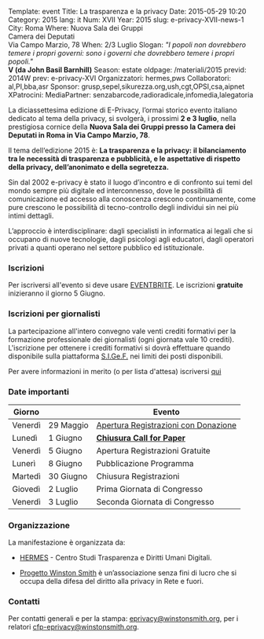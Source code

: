 Template: event
Title: La trasparenza e la privacy
Date: 2015-05-29 10:20
Category: 2015
lang: it
Num: XVII
Year: 2015
slug: e-privacy-XVII-news-1
City: Roma
Where: Nuova Sala dei Gruppi<br/>Camera dei Deputati<br/>Via Campo Marzio, 78
When: 2/3 Luglio
Slogan: <i>"I popoli non dovrebbero temere i propri governi: sono i governi che dovrebbero temere i propri popoli."</i><br/><b>V (da John Basil Barnhill)</b>
Season: estate
oldpage: /materiali/2015
previd: 2014W
prev: e-privacy-XVI
Organizzatori: hermes,pws
Collaboratori: al,PI,bba,asr
Sponsor: grusp,sepel,sikurezza.org,ush,cgt,OPSI,csa,aipnet
XPatrocini: 
MediaPartner: senzabarcode,radioradicale,infomedia,lalegatoria

La diciassettesima edizione di E-Privacy, l’ormai storico evento
italiano dedicato al tema della privacy, si svolgerà, i prossimi **2 e 3
luglio**, nella prestigiosa cornice della **Nuova Sala dei Gruppi presso
la Camera dei Deputati in Roma in Via Campo Marzio, 78**.

Il tema dell‘edizione 2015 è: __La trasparenza e la privacy: il
bilanciamento tra le necessità di trasparenza e pubblicità, e le
aspettative di rispetto della privacy, dell’anonimato e della
segretezza.__

Sin dal 2002 e-privacy è stato il luogo d’incontro e di confronto sui
temi del mondo sempre più digitale ed interconnesso, dove le
possibilità di comunicazione ed accesso alla conoscenza crescono
continuamente, come pure crescono le possibilità di tecno-controllo
degli individui sin nei più intimi dettagli.

L’approccio è interdisciplinare: dagli specialisti in informatica ai
legali che si occupano di nuove tecnologie, dagli psicologi agli
educatori, dagli operatori privati a quanti operano nel settore
pubblico ed istituzionale.

### Iscrizioni

Per iscriversi all'evento si deve usare 
[EVENTBRITE](https://www.eventbrite.it/e/biglietti-e-privacy-2015-la-trasparenza-e-la-privacy-16856755008).
Le iscrizioni **gratuite** inizieranno il giorno 5 Giugno.

### Iscrizioni per giornalisti

La partecipazione all'intero convegno vale venti crediti formativi per
la formazione professionale dei giornalisti (ogni giornata vale 10
crediti). L'iscrizione per ottenere i crediti formativi si dovrà
effettuare quando disponibile sulla piattaforma
[S.I.Ge.F.](https://sigef-odg.lansystems.it/sigef/) nei limiti dei
posti disponibili.

Per avere informazioni in merito (o per lista d'attesa) iscriversi
[qui](https://docs.google.com/forms/d/18TiDyUJq9y0RDiTfwUWk2oR9x8MRRcfXQn1ezfxOJxk/viewform?c=0&w=1)

### Date importanti

Giorno || Evento
--- | --- | ---
Venerdì | 29 Maggio | [Apertura Registrazioni con Donazione](https://www.eventbrite.it/e/biglietti-e-privacy-2015-la-trasparenza-e-la-privacy-16856755008)
Lunedì  | 1 Giugno  | **[Chiusura Call for Paper](http://e-privacy.winstonsmith.org/e-privacy-XVII.html)**
Venerdì | 5 Giugno  | Apertura Registrazioni Gratuite
Lunerì  | 8 Giugno  | Pubblicazione Programma
Martedì | 30 Giugno | Chiusura Registrazioni
Giovedì | 2 Luglio  | Prima Giornata di Congresso
Venerdì | 3 Luglio  | Seconda Giornata di Congresso

### Organizzazione

La manifestazione è organizzata da:

 - [HERMES](http://logioshermes.org/) \- Centro Studi Trasparenza e
 Diritti Umani Digitali. 
 
 - [Progetto Winston Smith](http://pws.winstonsmith.org/) è
   un’associazione senza fini di lucro che si occupa della difesa del
   diritto alla privacy in Rete e fuori.

### Contatti

Per contatti generali e per la stampa:
[eprivacy@winstonsmith.org](mailto:eprivacy@winstonsmith.org), per i
relatori
[cfp-eprivacy@winstonsmith.org](mailto:cfp-eprivacy@winstonsmith.org).

